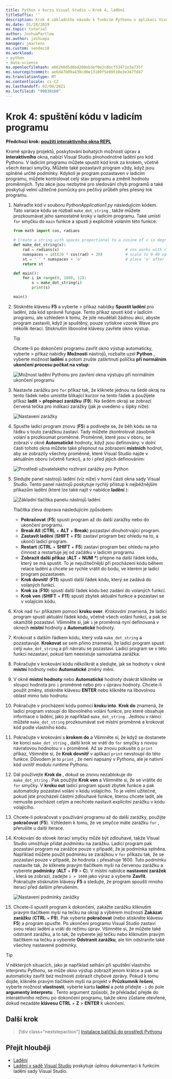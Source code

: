 ```yaml
---
title: Python v kurzu Visual Studio – Krok 4, ladění
titleSuffix: ''
description: Krok 4 základního návodu k funkcím Pythonu v aplikaci Visual Studio, který pokryje, jak spustit kód Pythonu v ladicím programu.
ms.date: 01/28/2019
ms.topic: tutorial
author: JoshuaPartlow
ms.author: joshuapa
manager: jmartens
ms.custom: seodec18
ms.workload:
- python
- data-science
ms.openlocfilehash: a66268d5d6bd200eb3ef0e2c8bcf53471e3a735f
ms.sourcegitcommit: ae6d47b09a439cd0e13180f5e89510e3e347fd47
ms.translationtype: MT
ms.contentlocale: cs-CZ
ms.lasthandoff: 02/08/2021
ms.locfileid: "99839160"
---
```

# <a name="step-4-run-code-in-the-debugger"></a>Krok 4: spuštění kódu v ladicím programu

**Předchozí krok: [použití interaktivního okna REPL](tutorial-working-with-python-in-visual-studio-step-03-interactive-repl.md)**

Kromě správy projektů, poskytování bohatých možností úprav a **interaktivního** okna, nabízí Visual Studio plnohodnotné ladění pro kód Pythonu. V ladicím programu můžete spustit kód krok za krokem, včetně všech iterací smyčky. Můžete také pozastavit program vždy, když jsou splněné určité podmínky. Kdykoli je program pozastaven v ladicím programu, můžete kontrolovat celý stav programu a změnit hodnotu proměnných. Tyto akce jsou nezbytné pro sledování chyb programů a také poskytují velmi užitečné pomůcky pro pečlivý průběh přes přesný tok programu.

1. Nahraďte kód v souboru *PythonApplication1.py* následujícím kódem. Tato variace kódu se rozbalí `make_dot_string` , takže můžete prozkoumávat jeho samostatné kroky v ladicím programu. Také umístí `for` smyčku do `main` funkce a spustí ji explicitně voláním této funkce:

    ```python
    from math import cos, radians

    # Create a string with spaces proportional to a cosine of x in degrees
    def make_dot_string(x):
        rad = radians(x)                             # cos works with radians
        numspaces = int(20 * cos(rad) + 20)          # scale to 0-40 spaces
        st = ' ' * numspaces + 'o'                   # place 'o' after the spaces
        return st

    def main():
        for i in range(0, 1800, 12):
            s = make_dot_string(i)
            print(s)

    main()
    ```

1. Stiskněte klávesu **F5** a vyberte   >  příkaz nabídky **Spustit ladění** pro ladění, zda kód správně funguje. Tento příkaz spustí kód v ladicím programu, ale vzhledem k tomu, že jste neudělali žádnou akci, abyste program zastavili, když je spuštěný, pouze vytiskne vzorek Wave pro několik iterací. Stisknutím libovolné klávesy zavřete okno výstup.

    > [!Tip]
    > Chcete-li po dokončení programu zavřít okno výstup automaticky, vyberte   >  příkaz nabídky **Možnosti** nástrojů, rozbalte uzel **Python** , vyberte možnost **ladění** a potom zrušte zaškrtnutí políčka **při normálním ukončení procesu počkat na vstup**:
    >
    > ![Možnost ladění Pythonu pro zavření okna výstupu při normálním ukončení programu](media/vs-getting-started-python-22-debugging5.png)

1. Nastavte zarážku pro `for` příkaz tak, že kliknete jednou na šedé okraj na tento řádek nebo umístíte blikající kurzor na tento řádek a použijete příkaz **ladit**  >  **přepínací zarážku** (**F9**). Na šedém okraji se zobrazí červená tečka pro indikaci zarážky (jak je uvedeno u šipky níže):

    ![Nastavení zarážky](media/vs-getting-started-python-18-debugging1.png)

1. Spusťte ladicí program znovu (**F5**) a podívejte se, že běh kódu se na řádku s touto zarážkou zastaví. Tady můžete zkontrolovat zásobník volání a prozkoumat proměnné. Proměnné, které jsou v oboru, se zobrazí v okně **Automatické** hodnoty, když jsou definovány. v dolní části tohoto okna můžete také přepnout na zobrazení **místních** hodnot, aby se zobrazily všechny proměnné, které Visual Studio najde v aktuálním oboru (včetně funkcí), a to i před jejich definováním:

    ![Prostředí uživatelského rozhraní zarážky pro Python](media/vs-getting-started-python-19-debugging2b.png)

1. Sledujte panel nástrojů ladění (viz níže) v horní části okna sady Visual Studio. Tento panel nástrojů poskytuje rychlý přístup k nejběžnějším příkazům ladění (které lze také najít v nabídce **ladění** ):

    ![Základní tlačítka panelu nástrojů ladění](media/vs-getting-started-python-20-debugging3.png)

    Tlačítka zleva doprava následujícím způsobem:
    - **Pokračovat** (**F5**) spustí program až do další zarážky nebo do ukončení programu.
    - **Break All** (**CTRL** + **ALT** + **Break**) pozastaví dlouhotrvající program.
    - **Zastavit ladění** (**SHIFT** + **F5**) zastaví program bez ohledu na to, a ukončí ladicí program.
    - **Restart** (**CTRL** + **SHIFT** + **F5**) zastaví program bez ohledu na jeho činnost a restartuje jej od začátku v ladicím programu.
    - **Zobrazit další příkaz** (**ALT** + **NUM** **&#42;**) přepne na další řádek kódu, který se má spustit. To je nejužitečnější při procházení kódu během relace ladění a chcete se rychle vrátit do bodu, ve kterém je ladicí program pozastaven.
    - **Krok dovnitř** (**F11**) spustí další řádek kódu, který se zadává do volaných funkcí.
    - **Krok za** (**F10**) spustí další řádek kódu bez zadání do volaných funkcí.
    - **Krok ven** (**SHIFT** + **F11**) spustí zbytek aktuální funkce a pozastaví se v volajícím kódu.

1. Krok nad `for` příkazem pomocí **kroku over**. *Krokování* znamená, že ladicí program spustí aktuální řádek kódu, včetně všech volání funkcí, a pak se okamžitě pozastaví. Všimněte si, jak `i` je proměnná nyní definovaná v oknech **místní** hodnoty a **Automatické** hodnoty.

1. Krokovat s dalším řádkem kódu, který volá `make_dot_string` a pozastavuje. **Krokovat** se sem přímo znamená, že ladicí program spustí celý `make_dot_string` a při návratu se pozastaví. Ladicí program se v této funkci nezastaví, pokud tam neexistuje samostatná zarážka.

1. Pokračujte v krokování kódu několikrát a sledujte, jak se hodnoty v okně **místní** hodnoty nebo **Automatické** změny mění.

1. V okně **místní** **hodnoty** nebo **Automatické** hodnoty dvakrát klikněte ve sloupci hodnota pro `i` proměnné nebo pro `s` úpravu hodnoty. Chcete-li použít změny, stiskněte klávesu **ENTER** nebo klikněte na libovolnou oblast mimo tuto hodnotu.

1. Pokračujte v procházení kódu pomocí **kroku into**. **Krok do** znamená, že ladicí program vstoupí do libovolného volání funkce, pro které obsahuje informace o ladění, jako je například `make_dot_string` . Jednou v rámci můžete `make_dot_string` prozkoumávat své místní proměnné a krokovat kód podle vlastního kódu.

1. Pokračujte v krokování s **krokem do** a Všimněte si, že když se dostanete ke konci `make_dot_string` , další krok se vrátí do `for` smyčky s novou návratovou hodnotou v `s` proměnné. Až se znovu pokusíte o `print` příkaz, Všimněte si, že **Krok dovnitř** v aplikaci `print` nevstoupí do této funkce. Důvodem je to `print` , že není napsaný v Pythonu, ale je nativní kód uvnitř modulu runtime Pythonu.

1. Dál používejte **Krok do** , dokud se znovu nezablokuje do `make_dot_string` . Pak použijte **Krok ven** a Všimněte si, že se vrátíte do `for` smyčky. V **kroku out** ladicí program spustí zbytek funkce a pak automaticky pozastaví volání v kódu volajícího. To je velmi užitečné, pokud jste procházeli částmi zdlouhavé funkce, kterou chcete ladit, ale nemusíte procházet celým a nechcete nastavit explicitní zarážku v kódu volajícího.

1. Chcete-li pokračovat v používání programu až do další zarážky, použijte **pokračovat** (**F5**). Vzhledem k tomu, že ve smyčce máte zarážku `for` , přerušíte u další iterace.

1. Krokování do stovek iterací smyčky může být zdlouhavé, takže Visual Studio umožňuje přidat *podmínku* na zarážku. Ladicí program pak pozastaví program na zarážce pouze v případě, že je podmínka splněna. Například můžete použít podmínku se zarážkou v `for` příkazu tak, že se pozastaví pouze v případě, že hodnota `i` přesahuje 1600. Tuto podmínku nastavíte tak, že kliknete pravým tlačítkem myši na červenou zarážku a vyberete **podmínky** (**ALT** + **F9**  >  **C**). V místní nabídce **nastavení zarážek** , která se zobrazí, zadejte `i > 1600` jako výraz a vyberte **Zavřít**. Pokračujte stisknutím klávesy **F5** a sledujte, že program spouští mnoho iterací před dalším přerušením.

    ![Nastavení podmínky zarážky](media/vs-getting-started-python-21-debugging4.png)

1. Chcete-li spustit program k dokončení, zakažte zarážku kliknutím pravým tlačítkem myši na tečku na okraji a výběrem možnosti **Zakázat zarážku** (**CTRL** + **F9**). Pak vyberte **pokračovat** (nebo stiskněte klávesu **F5**) a program spusťte. Po ukončení programu Visual Studio zastaví svou relaci ladění a vrátí do režimu úprav. Všimněte si, že můžete také odstranit zarážku, a to tak, že vyberete její tečku nebo kliknutím pravým tlačítkem na tečku a vyberete **Odstranit zarážku**, ale tím odstraníte také všechny nastavené podmínky.

> [!Tip]
> V některých situacích, jako je například selhání při spuštění vlastního interpretu Pythonu, se může okno výstup zobrazit jenom krátce a pak se automaticky zavřít bez možnosti zobrazit chybové zprávy. Pokud k tomu dojde, klikněte pravým tlačítkem myši na projekt v **Průzkumník řešení**, vyberte možnost **vlastnosti**, vyberte kartu **ladění** a poté přidejte `-i` do pole **argumenty interpretu** . Tento argument způsobí, že překladač přejde do interaktivního režimu po dokončení programu, takže okno zůstane otevřené, dokud nezadáte **klávesu CTRL** + **Z**  >  **ENTER** k ukončení.

## <a name="next-step"></a>Další krok

> [!div class="nextstepaction"]
> [Instalace balíčků do prostředí Pythonu](tutorial-working-with-python-in-visual-studio-step-05-installing-packages.md)

## <a name="go-deeper"></a>Přejít hlouběji

- [Ladění](debugging-python-in-visual-studio.md)
- [Ladění v sadě Visual Studio](../debugger/debugger-feature-tour.md) poskytuje úplnou dokumentaci k funkcím ladění sady Visual Studio.
